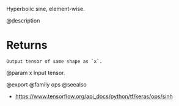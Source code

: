 Hyperbolic sine, element-wise.

@description

# Returns
    Output tensor of same shape as `x`.

@param x Input tensor.

@export
@family ops
@seealso
+ <https://www.tensorflow.org/api_docs/python/tf/keras/ops/sinh>
